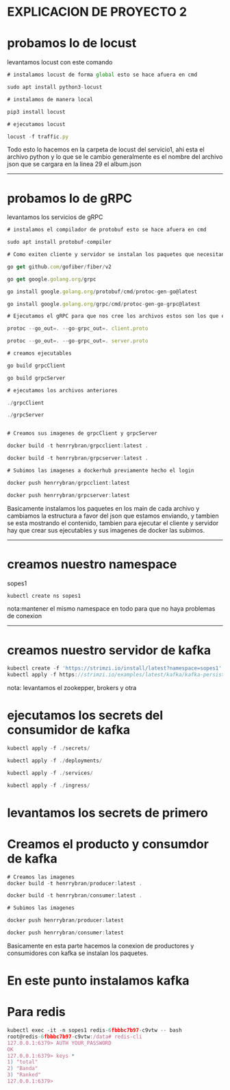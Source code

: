 # EXPLICACION DE PROYECTO 2

# probamos lo de locust

levantamos locust con este comando

```javascript
# instalamos locust de forma global esto se hace afuera en cmd

sudo apt install python3-locust

# instalamos de manera local

pip3 install locust

# ejecutamos locust

locust -f traffic.py

```

Todo esto lo hacemos en la carpeta de locust del servicio1, ahi esta el archivo python y lo que se le cambio generalmente es el nombre del archivo json que se cargara en la linea 29 el album.json

---

# probamos lo de gRPC

levantamos los servicios de gRPC

```javascript
# instalamos el compilador de protobuf esto se hace afuera en cmd

sudo apt install protobuf-compiler

# Como exiten cliente y servidor se instalan los paquetes que necesitan ambos proyectos

go get github.com/gofiber/fiber/v2

go get google.golang.org/grpc

go install google.golang.org/protobuf/cmd/protoc-gen-go@latest

go install google.golang.org/grpc/cmd/protoc-gen-go-grpc@latest

# Ejecutamos el gRPC para que nos cree los archivos estos son los que estan dentro de las carpetas client y server

protoc --go_out=. --go-grpc_out=. client.proto

protoc --go_out=. --go-grpc_out=. server.proto

# creamos ejecutables

go build grpcClient

go build grpcServer

# ejecutamos los archivos anteriores

./grpcClient

./grpcServer


# Creamos sus imagenes de grpcClient y grpcServer

docker build -t henrrybran/grpcclient:latest .

docker build -t henrrybran/grpcserver:latest .

# Subimos las imagenes a dockerhub previamente hecho el login

docker push henrrybran/grpcclient:latest

docker push henrrybran/grpcserver:latest

```

Basicamente instalamos los paquetes en los main de cada archivo y cambiamos la estructura a favor del json que estamos enviando, y tambien se esta mostrando el contenido, tambien para ejecutar el cliente y servidor hay que crear sus ejecutables y sus imagenes de docker las subimos.

---

# creamos nuestro namespace

sopes1

```javascript
kubectl create ns sopes1
```

nota:mantener el mismo namespace en todo para que no haya problemas de conexion

---

# creamos nuestro servidor de kafka

```javascript
kubectl create -f 'https://strimzi.io/install/latest?namespace=sopes1' -n sopes1
kubectl apply -f https://strimzi.io/examples/latest/kafka/kafka-persistent-single.yaml -n sopes1
```

nota: levantamos el zookepper, brokers y otra

# ejecutamos los secrets del consumidor de kafka

```javascript
kubectl apply -f ./secrets/

kubectl apply -f ./deployments/

kubectl apply -f ./services/

kubectl apply -f ./ingress/

```

# levantamos los secrets de primero

# Creamos el producto y consumdor de kafka

```javascript
# Creamos las imagenes
docker build -t henrrybran/producer:latest .

docker build -t henrrybran/consumer:latest .

# Subimos las imagenes

docker push henrrybran/producer:latest

docker push henrrybran/consumer:latest

```

Basicamente en esta parte hacemos la conexion de productores y consumidores con kafka se instalan los paquetes.

# En este punto instalamos kafka

# Para redis

```javascript
kubectl exec -it -n sopes1 redis-6fbbbc7b97-c9vtw -- bash
root@redis-6fbbbc7b97-c9vtw:/data# redis-cli
127.0.0.1:6379> AUTH YOUR_PASSWORD
OK
127.0.0.1:6379> keys *
1) "total"
2) "Banda"
3) "Ranked"
127.0.0.1:6379>
```
